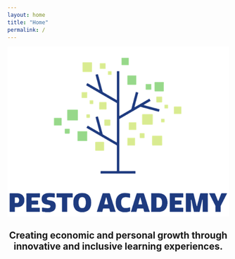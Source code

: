 ```yaml
---
layout: home
title: "Home"
permalink: /
---
```


<img style="display: block; margin-left: auto; margin-right: auto;
    text-align: center;" src="assets/logo/pa_logo_transparent_small.png">

<h2 style="text-align: center;">Creating economic and personal growth through innovative and inclusive learning experiences.</h2>

